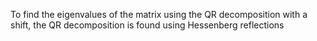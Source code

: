 To find the eigenvalues of the matrix using the QR decomposition with a shift, the QR decomposition is found using Hessenberg reflections
